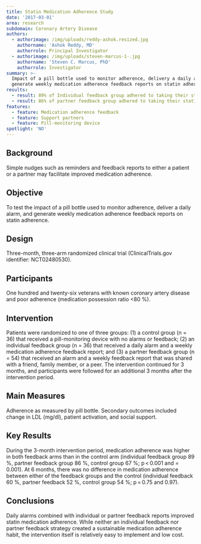 ```yaml
---
title: Statin Medication Adherence Study
date: '2017-03-01'
area: research
subdomain: Coronary Artery Disease
authors:
  - authorimage: /img/uploads/reddy-ashok.resized.jpg
    authorname: 'Ashok Reddy, MD'
    authorrole: Principal Investigator
  - authorimage: /img/uploads/steven-marcus-1-.jpg
    authorname: 'Steven C. Marcus, PhD'
    authorrole: Investigator
summary: >-
  Impact of a pill bottle used to monitor adherence, delivery a daily alarm, and
  generate weekly medication adherence feedback reports on statin adherence.
results:
  - result: 89% of Individual feedback group adhered to taking their statin medication
  - result: 86% of partner feedback group adhered to taking their statin medication
features:
  - feature: Medication adherence feedback
  - feature: Support partners
  - feature: Pill-monitoring device
spotlight: 'NO'
---
```

## Background

Simple nudges such as reminders and feedback reports to either a patient or a partner may facilitate improved medication adherence.



## Objective

To test the impact of a pill bottle used to monitor adherence, deliver a daily alarm, and generate weekly medication adherence feedback reports on statin adherence.



## Design

Three-month, three-arm randomized clinical trial (ClinicalTrials.gov identifier: NCT02480530).



## Participants

One hundred and twenty-six veterans with known coronary artery disease and poor adherence (medication possession ratio <80 %).



## Intervention

Patients were randomized to one of three groups: (1) a control group (n = 36) that received a pill-monitoring device with no alarms or feedback; (2) an individual feedback group (n = 36) that received a daily alarm and a weekly medication adherence feedback report; and (3) a partner feedback group (n = 54) that received an alarm and a weekly feedback report that was shared with a friend, family member, or a peer. The intervention continued for 3 months, and participants were followed for an additional 3 months after the intervention period.



## Main Measures

Adherence as measured by pill bottle. Secondary outcomes included change in LDL (mg/dl), patient activation, and social support.



## Key Results

During the 3-month intervention period, medication adherence was higher in both feedback arms than in the control arm (individual feedback group 89 %, partner feedback group 86 %, control group 67 %; p < 0.001 and = 0.001). At 6 months, there was no difference in medication adherence between either of the feedback groups and the control (individual feedback 60 %, partner feedback 52 %, control group 54 %; p = 0.75 and 0.97).



## Conclusions

Daily alarms combined with individual or partner feedback reports improved statin medication adherence. While neither an individual feedback nor partner feedback strategy created a sustainable medication adherence habit, the intervention itself is relatively easy to implement and low cost.
